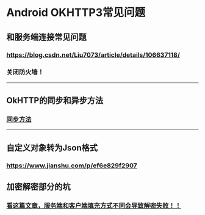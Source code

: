 # Android OKHTTP3常见问题
## 和服务端连接常见问题
### https://blog.csdn.net/Liu7073/article/details/106637118/
### 关闭防火墙！
---
## OkHTTP的同步和异步方法
### [同步方法](https://www.iteye.com/blog/xuanzhui-2284601)
---
## 自定义对象转为Json格式
### https://www.jianshu.com/p/ef6e829f2907

## 加密解密部分的坑
### [看这篇文章，服务端和客户端填充方式不同会导致解密失败！！](https://www.jianshu.com/p/a4a6c6b465b0)
